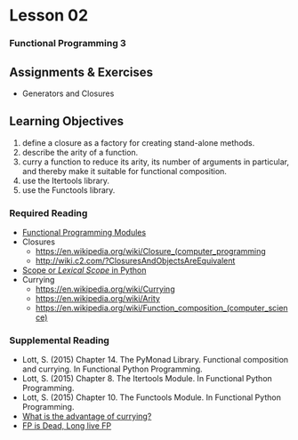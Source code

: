 # Lesson 02
### Functional Programming 3

## Assignments & Exercises
* Generators and Closures

## Learning Objectives
1. define a closure as a factory for creating stand-alone methods.
2. describe the arity of a function.
3. curry a function to reduce its arity, its number of arguments in particular, and thereby make it suitable for functional composition.
4. use the Itertools library.
5. use the Functools library.

### Required Reading
* [Functional Programming Modules](https://docs.python.org/3/library/functional.html)
* Closures
  * https://en.wikipedia.org/wiki/Closure_(computer_programming
  * http://wiki.c2.com/?ClosuresAndObjectsAreEquivalent
* [Scope or *Lexical Scope* in Python](https://en.wikipedia.org/wiki/Scope_(computer_science)#Python)
* Currying
  * https://en.wikipedia.org/wiki/Currying
  * https://en.wikipedia.org/wiki/Arity
  * https://en.wikipedia.org/wiki/Function_composition_(computer_science)

### Supplemental Reading
* Lott, S. (2015) Chapter 14. The PyMonad Library. Functional composition and currying. In Functional Python Programming.
* Lott, S. (2015) Chapter 8. The Itertools Module. In Functional Python Programming.
* Lott, S. (2015) Chapter 10. The Functools Module. In Functional Python Programming.
* [What is the advantage of currying?](https://softwareengineering.stackexchange.com/questions/185585/what-is-the-advantage-of-currying)
* [FP is Dead, Long live FP](https://youtu.be/ROL58LJGNfA)
